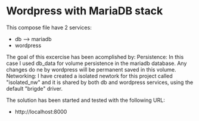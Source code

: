 # Wordpress with MariaDB stack
This compose file have 2 services:
  - db --> mariadb
  - wordpress

The goal of this excercise has been acomplished by:
Persistence: In this case I used db_data for volume persistence in the mariadb database. Any changes do
ne by wordpress will be permanent saved in this volume.
Networking: I have created a isolated newtork for this project called "isolated_nw" and it is shared by
 both db and wordpress services, using the default "brigde"  driver.

The solution has been started and tested with the following URL:
- http://localhost:8000
